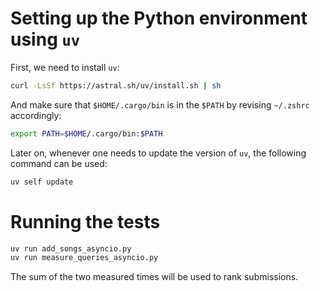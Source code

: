 # Setting up the Python environment using `uv`

First, we need to install `uv`:

```sh
curl -LsSf https://astral.sh/uv/install.sh | sh
```

And make sure that `$HOME/.cargo/bin` is in the `$PATH` by revising `~/.zshrc` accordingly:

```sh
export PATH=$HOME/.cargo/bin:$PATH
```

Later on, whenever one needs to update the version of `uv`, the following command can be used:

```sh
uv self update
```

# Running the tests

```sh
uv run add_songs_asyncio.py
uv run measure_queries_asyncio.py
```

The sum of the two measured times will be used to rank submissions.
